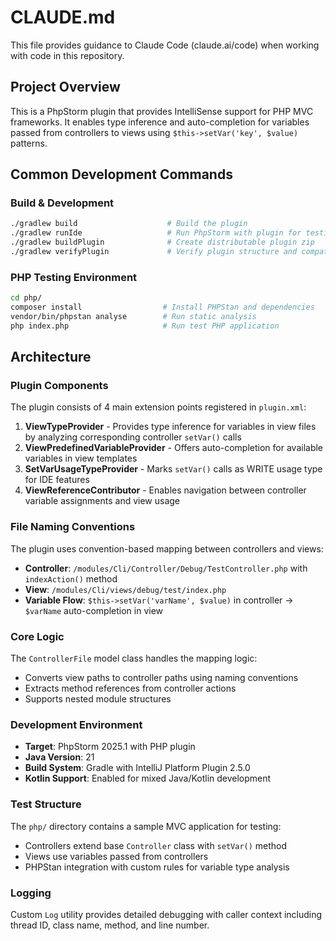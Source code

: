 # CLAUDE.md

This file provides guidance to Claude Code (claude.ai/code) when working with code in this repository.

## Project Overview

This is a PhpStorm plugin that provides IntelliSense support for PHP MVC frameworks. It enables type inference and auto-completion for variables passed from controllers to views using `$this->setVar('key', $value)` patterns.

## Common Development Commands

### Build & Development
```bash
./gradlew build                    # Build the plugin
./gradlew runIde                   # Run PhpStorm with plugin for testing
./gradlew buildPlugin              # Create distributable plugin zip
./gradlew verifyPlugin             # Verify plugin structure and compatibility
```

### PHP Testing Environment
```bash
cd php/
composer install                  # Install PHPStan and dependencies
vendor/bin/phpstan analyse        # Run static analysis
php index.php                     # Run test PHP application
```

## Architecture

### Plugin Components
The plugin consists of 4 main extension points registered in `plugin.xml`:

1. **ViewTypeProvider** - Provides type inference for variables in view files by analyzing corresponding controller `setVar()` calls
2. **ViewPredefinedVariableProvider** - Offers auto-completion for available variables in view templates
3. **SetVarUsageTypeProvider** - Marks `setVar()` calls as WRITE usage type for IDE features
4. **ViewReferenceContributor** - Enables navigation between controller variable assignments and view usage

### File Naming Conventions
The plugin uses convention-based mapping between controllers and views:

- **Controller**: `/modules/Cli/Controller/Debug/TestController.php` with `indexAction()` method
- **View**: `/modules/Cli/views/debug/test/index.php`
- **Variable Flow**: `$this->setVar('varName', $value)` in controller → `$varName` auto-completion in view

### Core Logic
The `ControllerFile` model class handles the mapping logic:
- Converts view paths to controller paths using naming conventions
- Extracts method references from controller actions
- Supports nested module structures

### Development Environment
- **Target**: PhpStorm 2025.1 with PHP plugin
- **Java Version**: 21
- **Build System**: Gradle with IntelliJ Platform Plugin 2.5.0
- **Kotlin Support**: Enabled for mixed Java/Kotlin development

### Test Structure
The `php/` directory contains a sample MVC application for testing:
- Controllers extend base `Controller` class with `setVar()` method
- Views use variables passed from controllers
- PHPStan integration with custom rules for variable type analysis

### Logging
Custom `Log` utility provides detailed debugging with caller context including thread ID, class name, method, and line number.